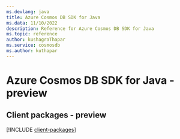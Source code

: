 ```yaml
---
ms.devlang: java
title: Azure Cosmos DB SDK for Java
ms.data: 11/10/2022
description: Reference for Azure Cosmos DB SDK for Java
ms.topic: reference
author: kushagraThapar
ms.service: cosmosdb
ms.author: kuthapar
---
```

# Azure Cosmos DB SDK for Java - preview

## Client packages - preview
[!INCLUDE [client-packages](cosmos-db-client-index.md)]